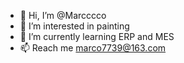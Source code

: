 - 👋 Hi, I’m @Marcccco
- 👀 I’m interested in painting
- 🌱 I’m currently learning ERP and MES
- 📫 Reach me marco7739@163.com

<!---
Marcccco/Marcccco is a ✨ special ✨ repository because its `README.md` (this file) appears on your GitHub profile.
You can click the Preview link to take a look at your changes.
--->
